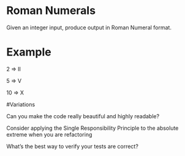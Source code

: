 # Roman Numerals
Given an integer input, produce output in Roman Numeral format.

# Example
2 => II

5 => V

10 => X

#Variations

Can you make the code really beautiful and highly readable?

Consider applying the Single Responsibility Principle to the absolute extreme when you are refactoring

What’s the best way to verify your tests are correct?
